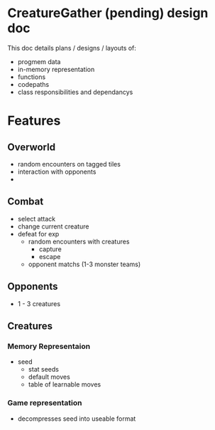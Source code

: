 # CreatureGather (pending) design doc

This doc details plans / designs / layouts of:
- progmem data
- in-memory representation
- functions
- codepaths
- class responsibilities and dependancys

# Features

## Overworld
- random encounters on tagged tiles
- interaction with opponents
- 
## Combat
- select attack
- change current creature
- defeat for exp
  - random encounters with creatures
    - capture
    - escape
  - opponent matchs (1-3 monster teams)


## Opponents
- 1 - 3 creatures


## Creatures 
### Memory Representaion
- seed
  - stat seeds
  - default moves
  - table of learnable moves
### Game representation
- decompresses seed into useable format
